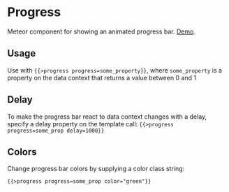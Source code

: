 # Progress

Meteor component for showing an animated progress bar. [Demo](http://progress.zhenya.co).

## Usage

Use with `{{>progress progress=some_property}}`, where `some_property` is a property on the data context that returns a value between 0 and 1

## Delay

To make the progress bar react to data context changes with a delay, specify a delay property on the template call: `{{>progress progress=some_prop delay=1000}}`

## Colors

Change progress bar colors by supplying a color class string:
```
{{>progress progress=some_prop color="green"}}
```



